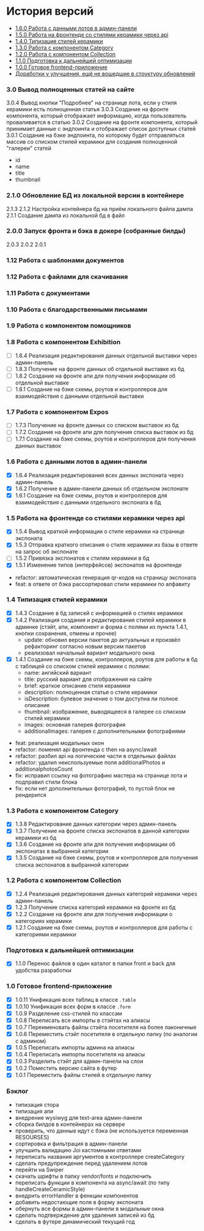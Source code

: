 История версий
============

* [1.6.0 Работа с данными лотов в админ-панели](#160)
* [1.5.0 Работа на фронтенде со стилями керамики через api](#150)
* [1.4.0 Типизация стилей керамики](#140)
* [1.3.0 Работа с компонентом Category](#130)
* [1.2.0 Работа с компонентом Collection](#120)
* [1.1.0 Подготовка к дальнейшей оптимизации](#110)
* [1.0.0 Готовое frontend-приложение](#100)
* [Доработки у улучшения, ещё не вошедшие в структуру обновлений](#backlog)

### 3.0 Вывод полноценных статей на сайте <a name="130"></a>

3.0.4 Вывод кнопки "Подробнее" на странице лота, если у стиля керамики есть полноценная статья
3.0.3 Создание на фронте компонента, который отображает информацию, когда пользователь проваливается в статью
3.0.2 Создание на фронте компонента, который принимает данные с эндпоинта и отображает список доступных статей
3.0.1 Создание на бэке эндпоинта, по которому будет отправляться массив со списком стилей керамики для создания полноценной "галереи" статей
- id
- name
- title
- thumbnail

### 2.1.0 Обновление БД из локальной версии в контейнере <a name="210"></a>

2.1.3
2.1.2 Настройка контейнера бд на приём локального файла дампа
2.1.1 Создание дампа из локальной бд в файл

### 2.0.0 Запуск фронта и бэка в докере (собранные билды) <a name="200"></a>

2.0.3
2.0.2
2.0.1

### 1.12 Работа с шаблонами документов

### 1.12 Работа с файлами для скачивания

### 1.11 Работа с документами

### 1.10 Работа с благодарственными письмами

### 1.9 Работа с компонентом помощников

### 1.8 Работа с компонентом Exhibition

- [ ] 1.8.4 Реализация редактирования данных отдельной выставки через админ-панель
- [ ] 1.8.3 Получение на фронте данных об отдельной выставке из бд
- [ ] 1.8.2 Создание на фронте апи для получения информации об отдельной выставке
- [ ] 1.8.1 Создание на бэке схемы, роутов и контроллеров для взаимодействия c данными отдельной выставки

### 1.7 Работа с компонентом Expos

- [ ] 1.7.3 Получение на фронте данных со списком выставок из бд
- [ ] 1.7.2 Создание на фронте апи для получения списка выставок из бд
- [ ] 1.7.1 Создание на бэке схемы, роутов и контроллеров для получения данных выставок

### 1.6 Работа с данными лотов в админ-панели

- [x] 1.6.4 Реализация редактирования всех данных экспоната через админ-панель
- [x] 1.6.2 Получение в админ-панели данных об отдельном экспонате
- [x] 1.6.1 Создание на бэке схемы, роутов и контроллеров для взаимодействия с данными отдельного экспоната в бд

### 1.5 Работа на фронтенде со стилями керамики через api <a name="150"></a>

- [x] 1.5.4 Вывод краткой информации о стиле керамики на странице экспоната
- [x] 1.5.3 Отправка краткого описания о стиле керамики из базы в ответе на запрос об экспонате
- [ ] 1.5.2 Привязка экспонатов к стилям керамики в бд
- [x] 1.5.1 Изменение типов (интерфейсов) экспонатов на фронтенде
- refactor: автоматическая генерация qr-кодов на страницу экспоната
- feat: в ответе от бэка рассортировал стили керамики по алфавиту

### 1.4 Типизация стилей керамики <a name="140"></a>

- [x] 1.4.3 Создание в бд записей с информацией о стилях керамики
- [x] 1.4.2 Реализация создания и редактирования стилей керамики в админке (стэйт, апи, компонент и форма с полями из пункта 1.4.1, кнопки сохранения, отмены и прочее)
    - update: обновил версии пакетов до актуальных и произвёл рефакторинг согласно новым версим пакетов
    - реализовал начальный вариант модального окна
- [x] 1.4.1 Создание на бэке схемы, контроллеров, роутов для работы в бд с таблицей со списком стилей керамики с полями:
    - name: ангийский вариант
    - title: русский вариант для отображения на сайте
    - brief: краткое описание стиля керамики
    - description: полноценная статья о стиле керамики
    - isDescription: булевое значение о том доступна ли полное описание
    - thumbnail: изображение, выводящееся в галерее со списком стилей керамики
    - images: основная галерея фотография
    - additionalImages: галерея с дополнительными фотографиями

- feat: реализация модальных окон
- refactor: поменял api фронтенда с then на async/await 
- refactor: разбил api на логические части в отдельных файлах
- refactor: удалил неиспользуемые поля additionalPhotos и additionalphotosCount
- fix: исправил ссылку на фотографию мастера на странице лота и подправил стили блока
- fix: если нет дополнительных фотографий, то пустой блок не рендерится

### 1.3 Работа с компонентом Category <a name="130"></a>

- [x] 1.3.8 Редактирование данных категории через админ-панель
- [x] 1.3.7 Получение на фронте списка экспонатов в данной категории керамики из бд
- [x] 1.3.6 Создание на фронте апи для получения информации об экспонатах в выбранной категории
- [x] 1.3.5 Создание на бэке схемы, роутов и контроллеров для получения списка экспонатов в выбранной категории

### 1.2 Работа с компонентом Collection <a name="120"></a>

- [x] 1.2.4 Реализация редактирования данных категорий керамики через админ-панель
- [x] 1.2.3 Получение списка категорий керамики на фронте из бд
- [x] 1.2.2 Создание на фронте апи для получения информации о категориях керамики
- [x] 1.2.1 Создание на бэке схемы, роутов и контроллеров для работы с категориями керамики

### Подготовка к дальнейшей оптимизации <a name="110"></a>

- [x] 1.1.0 Перенос файлов в один каталог в папки front и back для удобства разработки

### 1.0 Готовое frontend-приложение <a name="100"></a>

- [x] 1.0.11 Унификация всех таблиц в классе `.table`
- [x] 1.0.10 Унификация всех форм в классе `.form`
- [x] 1.0.9 Разделение css-стилей по классам
- [x] 1.0.8 Переписать все импорты в стэйтах на алиасы
- [x] 1.0.7 Переименовать файлы стэйта посетителя на более лаконичные
- [x] 1.0.6 Переместить стэйт посетителя в отдельную папку (по аналогии с админом)
- [x] 1.0.5 Переписать импорты админа на алиасы
- [x] 1.0.4 Переписать импорты посетителя на алиасы
- [x] 1.0.3 Разделить стэйт для админ-панели на слои
- [x] 1.0.2 Поместить версию сайта в футер
- [x] 1.0.1 Переместить файлы стилей в отдельную папку

### Бэклог <a name="backlog"></a>
- типизация стора
- типизация апи
- внедрение wysiwyg для text-area админ-панели
- сборка билдов в контейнерах на сервере
- проверить, что данные идут с бэка (не используется переменная RESOURSES)
- сортировка и фильтрация в админ-панели
- улучшить валидацию Joi кастомными ответами
- переписать названия аргументов в контроллере createCategory
- сделать предупреждение перед удалением лотов
- перейти на Swiper
- скачать шрифты в папку vendor/fonts и подключить
- переписать функции в компонента на async/await (по типу handleCreateCeramicStyle)
- внедрить errorHandler в фенкции компонентов
- добавить недостающие поля в форму экспоната
- обернуть все формы в админ-панели в модальные окна
- сделать подтверждение для удаления записей из бд
- сделать в футере динамический текущий год